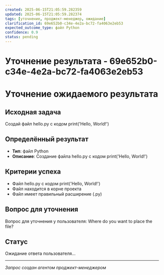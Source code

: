 ```yaml
---
created: 2025-06-15T21:05:59.282359
updated: 2025-06-15T21:05:59.282374
tags: [уточнение, проджект-менеджер, ожидание]
clarification_id: 69e652b0-c34e-4e2a-bc72-fa4063e2eb53
expected_outcome_type: файл Python
confidence: 0.9
status: pending
---
```


# Уточнение результата - 69e652b0-c34e-4e2a-bc72-fa4063e2eb53

# Уточнение ожидаемого результата

## Исходная задача
Создай файл hello.py с кодом print('Hello, World!')

## Определённый результат
- **Тип**: файл Python
- **Описание**: Создание файла hello.py с кодом print('Hello, World!')

## Критерии успеха
- Файл hello.py с кодом print('Hello, World!')
- Файл находится в корне проекта
- Файл имеет правильный расширение (.py)

## Вопрос для уточнения
Вопрос для уточнения у пользователя: Where do you want to place the file?

## Статус
Ожидание ответа пользователя...

---
*Запрос создан агентом проджект-менеджером*
